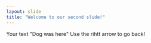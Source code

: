 ```yaml
---
layout: slide
title: "Welcome to our second slide!"
---
```

Your text "Dog was here"
Use the rihtt arrow to go back!
